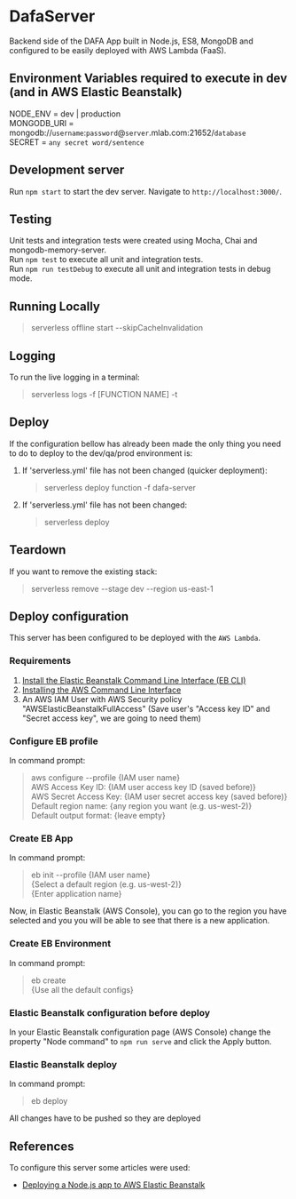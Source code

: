 # DafaServer

Backend side of the DAFA App built in Node.js, ES8, MongoDB and configured to be easily deployed with AWS Lambda (FaaS).

## Environment Variables required to execute in dev (and in AWS Elastic Beanstalk)

NODE_ENV = dev | production<br/>
MONGODB_URI = mongodb://`username`:`password`@`server`.mlab.com:21652/`database`<br/>
SECRET = `any secret word/sentence`<br/>

## Development server

Run `npm start` to start the dev server. Navigate to `http://localhost:3000/`.

## Testing

Unit tests and integration tests were created using Mocha, Chai and mongodb-memory-server.<br/>
Run `npm test` to execute all unit and integration tests.<br/>
Run `npm run testDebug` to execute all unit and integration tests in debug mode.

## Running Locally

> serverless offline start --skipCacheInvalidation

## Logging

To run the live logging in a terminal:<br/>

> serverless logs -f [FUNCTION NAME] -t

## Deploy

If the configuration bellow has already been made the only thing you need to do to deploy to the dev/qa/prod environment is:

1. If 'serverless.yml' file has not been changed (quicker deployment):
   > serverless deploy function -f dafa-server
2. If 'serverless.yml' file has not been changed:
   > serverless deploy

## Teardown

If you want to remove the existing stack:

> serverless remove --stage dev --region us-east-1

## Deploy configuration

This server has been configured to be deployed with the `AWS Lambda`.

### Requirements

1. [Install the Elastic Beanstalk Command Line Interface (EB CLI)](https://docs.aws.amazon.com/elasticbeanstalk/latest/dg/eb-cli3-install.html "Hot to install the EB CLI")</br>
2. [Installing the AWS Command Line Interface](https://docs.aws.amazon.com/cli/latest/userguide/cli-chap-install.html "How to install the AWS CLI")
3. An AWS IAM User with AWS Security policy "AWSElasticBeanstalkFullAccess" (Save user's "Access key ID" and "Secret access key", we are going to need them)

### Configure EB profile

In command prompt:<br/>

> aws configure --profile {IAM user name}<br/>
> AWS Access Key ID: {IAM user access key ID (saved before)}<br/>
> AWS Secret Access Key: {IAM user secret access key (saved before)}<br/>
> Default region name: {any region you want (e.g. us-west-2)}<br/>
> Default output format: {leave empty}

### Create EB App

In command prompt:<br/>

> eb init --profile {IAM user name}<br/>
> {Select a default region (e.g. us-west-2)}<br/>
> {Enter application name}

Now, in Elastic Beanstalk (AWS Console), you can go to the region you have selected and you you will be able to see that there is a new application.

### Create EB Environment

In command prompt:<br/>

> eb create<br/>
> {Use all the default configs}

### Elastic Beanstalk configuration before deploy

In your Elastic Beanstalk configuration page (AWS Console) change the property "Node command" to `npm run serve` and click the Apply button.

### Elastic Beanstalk deploy

In command prompt:<br/>

> eb deploy

All changes have to be pushed so they are deployed

## References

To configure this server some articles were used:

- [Deploying a Node.js app to AWS Elastic Beanstalk](https://medium.com/@xoor/deploying-a-node-js-app-to-aws-elastic-beanstalk-681fa88bac53)
